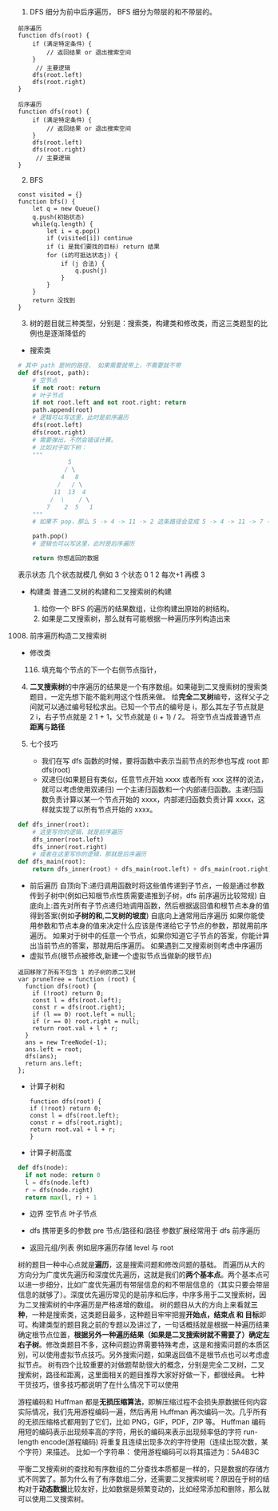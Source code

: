 1. DFS 细分为前中后序遍历， BFS 细分为带层的和不带层的。

```JS
前序遍历
function dfs(root) {
    if (满足特定条件）{
        // 返回结果 or 退出搜索空间
    }
     // 主要逻辑
    dfs(root.left)
    dfs(root.right)
}

后序遍历
function dfs(root) {
    if (满足特定条件）{
        // 返回结果 or 退出搜索空间
    }
    dfs(root.left)
    dfs(root.right)
     // 主要逻辑
}
```

2. BFS

```JS
const visited = {}
function bfs() {
    let q = new Queue()
    q.push(初始状态)
    while(q.length) {
        let i = q.pop()
        if (visited[i]) continue
        if (i 是我们要找的目标) return 结果
        for (i的可抵达状态j) {
            if (j 合法) {
                q.push(j)
            }
        }
    }
    return 没找到
}
```

3. 树的题目就三种类型，分别是：搜索类，构建类和修改类，而这三类题型的比例也是逐渐降低的

- 搜索类

```python
# 其中 path 是树的路径， 如果需要就带上，不需要就不带
def dfs(root, path):
    # 空节点
    if not root: return
    # 叶子节点
    if not root.left and not root.right: return
    path.append(root)
    # 逻辑可以写这里，此时是前序遍历
    dfs(root.left)
    dfs(root.right)
    # 需要弹出，不然会错误计算。
    # 比如对于如下树：
    """
              5
             / \
            4   8
           /   / \
          11  13  4
         /  \    / \
        7    2  5   1
    """
    # 如果不 pop，那么 5 -> 4 -> 11 -> 2 这条路径会变成 5 -> 4 -> 11 -> 7 -> 2，其 7 被错误地添加到了 path

    path.pop()
    # 逻辑也可以写这里，此时是后序遍历

    return 你想返回的数据
```

表示状态 几个状态就模几 例如 3 个状态 0 1 2 每次+1 再模 3

- 构建类
  普通二叉树的构建和二叉搜索树的构建

  1. 给你一个 BFS 的遍历的结果数组，让你构建出原始的树结构。
  2. 如果是二叉搜索树，那么就有可能根据一种遍历序列构造出来

1008. 前序遍历构造二叉搜索树

- 修改类

  116.  填充每个节点的下一个右侧节点指针，

4.  **二叉搜索树**的中序遍历的结果是一个有序数组。如果碰到二叉搜索树的搜索类题目，一定先想下能不能利用这个性质来做。
    给**完全二叉树**编号，这样父子之间就可以通过编号轻松求出。已知一个节点的编号是 i，那么其左子节点就是 2 i，右子节点就是 2 1 + 1，父节点就是 (i + 1) / 2。
    将空节点当成普通节点
    **距离**与**路径**

5.  七个技巧
    - 我们在写 dfs 函数的时候，要将函数中表示当前节点的形参也写成 root 即 dfs(root)
    - 双递归(如果题目有类似，任意节点开始 xxxx 或者所有 xxx 这样的说法，就可以考虑使用双递归)
      一个主递归函数和一个内部递归函数。主递归函数负责计算以某一个节点开始的 xxxx，内部递归函数负责计算 xxxx，这样就实现了以所有节点开始的 xxxx。

```Python
def dfs_inner(root):
    # 这里写你的逻辑，就是前序遍历
    dfs_inner(root.left)
    dfs_inner(root.right)
    # 或者在这里写你的逻辑，那就是后序遍历
def dfs_main(root):
    return dfs_inner(root) + dfs_main(root.left) + dfs_main(root.right)
```

- 前后遍历
  自顶向下:递归调用函数时将这些值传递到子节点，一般是通过参数传到子树中(例如已知根节点性质需要递推到子树，dfs 前序遍历比较常规)
  自底向上:首先对所有子节点递归地调用函数，然后根据返回值和根节点本身的值得到答案(例如**子树的和**,**二叉树的坡度**)
  自底向上通常用后序遍历
  如果你能使用参数和节点本身的值来决定什么应该是传递给它子节点的参数，那就用前序遍历。
  如果对于树中的任意一个节点，如果你知道它子节点的答案，你能计算出当前节点的答案，那就用后序遍历。
  如果遇到二叉搜索树则考虑中序遍历
- 虚拟节点(根节点被修改,新建一个虚拟节点当做新的根节点)

```JS
返回移除了所有不包含 1 的子树的原二叉树
var pruneTree = function (root) {
  function dfs(root) {
    if (!root) return 0;
    const l = dfs(root.left);
    const r = dfs(root.right);
    if (l == 0) root.left = null;
    if (r == 0) root.right = null;
    return root.val + l + r;
  }
  ans = new TreeNode(-1);
  ans.left = root;
  dfs(ans);
  return ans.left;
};
```

- 计算子树和

  ```JS
  function dfs(root) {
  if (!root) return 0;
  const l = dfs(root.left);
  const r = dfs(root.right);
  return root.val + l + r;
  }
  ```

- 计算子树高度

```Python
def dfs(node):
  if not node: return 0
  l = dfs(node.left)
  r = dfs(node.right)
  return max(l, r) + 1
```

- 边界
  空节点
  叶子节点

- dfs 携带更多的参数
  pre 节点/路径和/路径
  参数扩展经常用于 dfs 前序遍历
- 返回元组/列表
  例如层序遍历存储 level 与 root

树的题目一种中心点就是**遍历**，这是搜索问题和修改问题的基础。
而遍历从大的方向分为广度优先遍历和深度优先遍历，这就是我们的**两个基本点**。两个基本点可以进一步细分，比如广度优先遍历有带层信息的和不带层信息的（其实只要会带层信息的就够了）。深度优先遍历常见的是前序和后序，中序多用于二叉搜索树，因为二叉搜索树的中序遍历是严格递增的数组。
树的题目从大的方向上来看就**三种**，一种是搜索类，这类题目最多，这种题目牢牢把握**开始点，结束点 和 目标**即可。构建类型的题目我之前的专题以及讲过了，一句话概括就是根据一种遍历结果确定根节点位置，**根据另外一种遍历结果（如果是二叉搜索树就不需要了）确定左右子树**。修改类题目不多，这种问题边界需要特殊考虑，这是和搜索问题的本质区别，可以使用虚拟节点技巧。另外搜索问题，如果返回值不是根节点也可以考虑虚拟节点。
树有四个比较重要的对做题帮助很大的概念，分别是完全二叉树，二叉搜索树，路径和距离，这里面相关的题目推荐大家好好做一下，都很经典。
七种干货技巧，很多技巧都说明了在什么情况下可以使用

游程编码和 Huffman 都是**无损压缩算法**，即解压缩过程不会损失原数据任何内容
实际情况，我们先用游程编码一遍，然后再用 Huffman 再次编码一次。几乎所有的无损压缩格式都用到了它们，比如 PNG，GIF，PDF，ZIP 等。
Huffman 编码
用短的编码表示出现频率高的字符，用长的编码来表示出现频率低的字符
run-length encode(游程编码)
将重复且连续出现多次的字符使用（连续出现次数，某个字符）来描述。
比如一个字符串：
使用游程编码可以将其描述为：5A4B3C

平衡二叉搜索树的查找和有序数组的二分查找本质都是一样的，只是数据的存储方式不同罢了。那为什么有了有序数组二分，还需要二叉搜索树呢？原因在于树的结构对于**动态数据**比较友好，比如数据是频繁变动的，比如经常添加和删除，那么就可以使用二叉搜索树。
